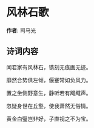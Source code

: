 # 风林石歌

**作者**: 司马光

## 诗词内容

闻君家有风林石，镌刻无痕画无迹。

靡然合势俱左倾，偃蹇常如负风力。

置之坐侧野意生，静听若有飕飕声。

忽疑身世在丘壑，使我萧然无俗情。

黄金白璧岂非好，子直视之不为宝。

